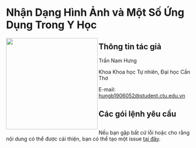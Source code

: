 

# Nhận Dạng Hình Ảnh và Một Số Ứng Dụng Trong Y Học

<img src="logo.gif" align="left" alt="" width="250"/>

## Thông tin tác giả

Trần Nam Hưng 

Khoa Khoa học Tự nhiên, Đại học Cần Thơ

E-mail: <hungb1906052@student.ctu.edu.vn>





## Các gói lệnh yêu cầu

## 




Nếu bạn gặp bất cứ lỗi hoặc cho rằng nội dung có thể được cải thiện, bạn có thể tạo một issue [tại đây](https://github.com/hungtrannam/image_classification/issues).
